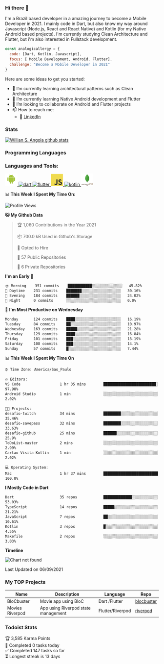 ### Hi there 👋

I'm a Brazil based developer in a amazing journey to become a Mobile Developer in 2021. I mainly code in Dart, but also know my way around Javascript (Node.js, React and React Native) and Kotlin (for my Native Android based projects). I'm currently studying Clean Architecture and Flutter, but i'm also interested in Fullstack development.

```javascript
const analogicallergy = {
  code: [Dart, Kotlin, Javascript],
  focus: [ Mobile Development, Android, Flutter],
  challenge: "Become a Mobile Developer in 2021"
}
```

Here are some ideas to get you started:

- 🔭  I’m currently learning architectural patterns such as Clean Architecture
- 🌱  I’m currently learning Native Android development and Flutter
- 👯  I’m looking to collaborate on Android and Flutter projects
- 📫  How to reach me:
  -  :office: [LinkedIn](https://www.linkedin.com/in/wsabsi/)

### Stats

[![Willian S. Angola github stats](https://github-readme-stats.vercel.app/api?username=w0ken0ne&count_private=true&show_icons=true&theme=radical&hide_rank=false)](https://github.com/anuraghazra/github-readme-stats)

### Programming Languages

<h3 align="left">Languages and Tools:</h3>
<p align="left"> <a href="https://developer.android.com" target="_blank"> <img src="https://raw.githubusercontent.com/devicons/devicon/master/icons/android/android-original-wordmark.svg" alt="android" width="40" height="40"/> </a> <a href="https://dart.dev" target="_blank"> <img src="https://www.vectorlogo.zone/logos/dartlang/dartlang-icon.svg" alt="dart" width="40" height="40"/> </a> <a href="https://flutter.dev" target="_blank"> <img src="https://www.vectorlogo.zone/logos/flutterio/flutterio-icon.svg" alt="flutter" width="40" height="40"/> </a> <a href="https://developer.mozilla.org/en-US/docs/Web/JavaScript" target="_blank"> <img src="https://raw.githubusercontent.com/devicons/devicon/master/icons/javascript/javascript-original.svg" alt="javascript" width="40" height="40"/> </a> <a href="https://kotlinlang.org" target="_blank"> <img src="https://www.vectorlogo.zone/logos/kotlinlang/kotlinlang-icon.svg" alt="kotlin" width="40" height="40"/> </a> <a href="https://www.mongodb.com/" target="_blank"> <img src="https://raw.githubusercontent.com/devicons/devicon/master/icons/mongodb/mongodb-original-wordmark.svg" alt="mongodb" width="40" height="40"/> </a> </p>


📊 **This Week I Spent My Time On:**

<!--START_SECTION:waka-->
![Profile Views](http://img.shields.io/badge/Profile%20Views-1-blue)

**🐱 My Github Data** 

> 🏆 1,060 Contributions in the Year 2021
 > 
> 📦 700.0 kB Used in Github's Storage 
 > 
> 💼 Opted to Hire
 > 
> 📜 57 Public Repositories 
 > 
> 🔑 6 Private Repositories  
 > 
**I'm an Early 🐤** 

```text
🌞 Morning    351 commits    ███████████░░░░░░░░░░░░░░   45.82% 
🌆 Daytime    231 commits    ███████░░░░░░░░░░░░░░░░░░   30.16% 
🌃 Evening    184 commits    ██████░░░░░░░░░░░░░░░░░░░   24.02% 
🌙 Night      0 commits      ░░░░░░░░░░░░░░░░░░░░░░░░░   0.0%

```
📅 **I'm Most Productive on Wednesday** 

```text
Monday       124 commits    ████░░░░░░░░░░░░░░░░░░░░░   16.19% 
Tuesday      84 commits     ██░░░░░░░░░░░░░░░░░░░░░░░   10.97% 
Wednesday    163 commits    █████░░░░░░░░░░░░░░░░░░░░   21.28% 
Thursday     129 commits    ████░░░░░░░░░░░░░░░░░░░░░   16.84% 
Friday       101 commits    ███░░░░░░░░░░░░░░░░░░░░░░   13.19% 
Saturday     108 commits    ███░░░░░░░░░░░░░░░░░░░░░░   14.1% 
Sunday       57 commits     █░░░░░░░░░░░░░░░░░░░░░░░░   7.44%

```


📊 **This Week I Spent My Time On** 

```text
⌚︎ Time Zone: America/Sao_Paulo

🔥 Editors: 
VS Code                  1 hr 35 mins        ████████████████████████░   97.98% 
Android Studio           1 min               ░░░░░░░░░░░░░░░░░░░░░░░░░   2.02%

🐱‍💻 Projects: 
desafio-twitch           34 mins             ████████░░░░░░░░░░░░░░░░░   35.46% 
desafio-savepass         32 mins             ████████░░░░░░░░░░░░░░░░░   33.63% 
desafio-github           25 mins             ██████░░░░░░░░░░░░░░░░░░░   25.9% 
ToDoList-master          2 mins              ░░░░░░░░░░░░░░░░░░░░░░░░░   2.99% 
Cartao Visita Kotlin     1 min               ░░░░░░░░░░░░░░░░░░░░░░░░░   2.02%

💻 Operating System: 
Mac                      1 hr 37 mins        █████████████████████████   100.0%

```

**I Mostly Code in Dart** 

```text
Dart                     35 repos            █████████████░░░░░░░░░░░░   53.03% 
TypeScript               14 repos            █████░░░░░░░░░░░░░░░░░░░░   21.21% 
JavaScript               7 repos             ██░░░░░░░░░░░░░░░░░░░░░░░   10.61% 
Kotlin                   3 repos             █░░░░░░░░░░░░░░░░░░░░░░░░   4.55% 
Makefile                 2 repos             ░░░░░░░░░░░░░░░░░░░░░░░░░   3.03%

```


**Timeline**

![Chart not found](https://raw.githubusercontent.com/w0ken0ne/w0ken0ne/main/charts/bar_graph.png) 


 Last Updated on 06/09/2021
<!--END_SECTION:waka-->

### My TOP Projects

| Name            | Description                         | Language         | Repo                                                           |
| --------------- | ----------------------------------- | ---------------- | -------------------------------------------------------------- |
| BloCbuster      | Movie app using BloC                | Dart /Flutter    | [blocbuster](https://github.com/w0ken0ne/blocbuster)    |
| Movies Riverpod | App using Riverpod state management | Flutter/Riverpod | [riverpod](https://github.com/w0ken0ne/movies_riverpod) |

### Todoist Stats

<!-- TODO-IST:START -->
🏆  3,585 Karma Points           
🌸  Completed 0 tasks today           
✅  Completed 147 tasks so far           
⏳  Longest streak is 13 days
<!-- TODO-IST:END -->
